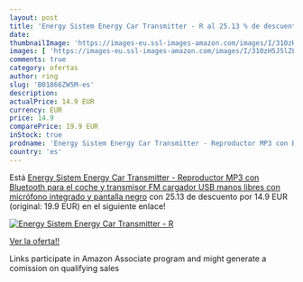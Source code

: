 ```yaml
---
layout: post
title: 'Energy Sistem Energy Car Transmitter - R al 25.13 % de descuento'
date: 
thumbnailImage: 'https://images-eu.ssl-images-amazon.com/images/I/310zH5J5lZL._SL200_.jpg'
images: [ 'https://images-eu.ssl-images-amazon.com/images/I/310zH5J5lZL._SL200_.jpg' ]
comments: true
category: ofertas
author: ring
slug: 'B01866ZW5M-es'
description:
actualPrice: 14.9 EUR
currency: EUR
price: 14.9
comparePrice: 19.9 EUR
inStock: true
prodname: 'Energy Sistem Energy Car Transmitter - Reproductor MP3 con Bluetooth para el coche y transmisor FM  cargador USB  manos libres con micrófono integrado y pantalla   negro'
country: 'es'
---
```


Está [Energy Sistem Energy Car Transmitter - Reproductor MP3 con Bluetooth para el coche y transmisor FM  cargador USB  manos libres con micrófono integrado y pantalla   negro](https://www.amazon.es/dp/B01866ZW5M/?tag=tolees-21) con 25.13 de descuento por 14.9 EUR (original: 19.9 EUR) en el siguiente enlace!

[![Energy Sistem Energy Car Transmitter - R](https://images-eu.ssl-images-amazon.com/images/I/310zH5J5lZL._SL200_.jpg)](https://www.amazon.es/dp/B01866ZW5M/?tag=tolees-21)

[Ver la oferta!!](https://www.amazon.es/dp/B01866ZW5M/?tag=tolees-21)

Links participate in Amazon Associate program and might generate a comission on qualifying sales


